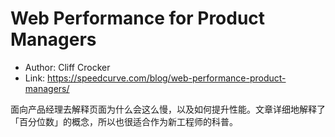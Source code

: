 # Web Performance for Product Managers

* Author: Cliff Crocker
* Link: https://speedcurve.com/blog/web-performance-product-managers/

面向产品经理去解释页面为什么会这么慢，以及如何提升性能。文章详细地解释了「百分位数」的概念，所以也很适合作为新工程师的科普。
